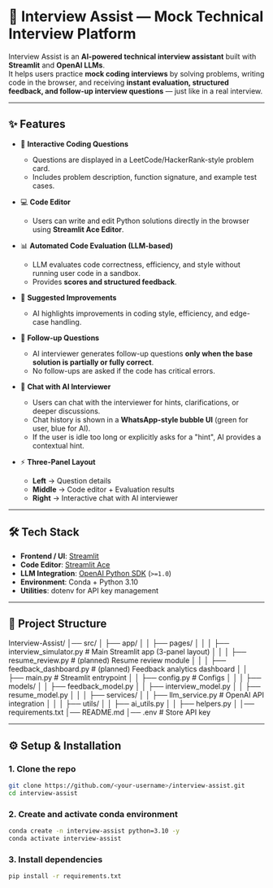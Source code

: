 # 🤖 Interview Assist — Mock Technical Interview Platform

Interview Assist is an **AI-powered technical interview assistant** built with **Streamlit** and **OpenAI LLMs**.  
It helps users practice **mock coding interviews** by solving problems, writing code in the browser, and receiving **instant evaluation, structured feedback, and follow-up interview questions** — just like in a real interview.

---

## ✨ Features

- 📝 **Interactive Coding Questions**  
  - Questions are displayed in a LeetCode/HackerRank-style problem card.  
  - Includes problem description, function signature, and example test cases.  

- 💻 **Code Editor**  
  - Users can write and edit Python solutions directly in the browser using **Streamlit Ace Editor**.  

- 📊 **Automated Code Evaluation (LLM-based)**  
  - LLM evaluates code correctness, efficiency, and style without running user code in a sandbox.  
  - Provides **scores and structured feedback**.  

- 🔧 **Suggested Improvements**  
  - AI highlights improvements in coding style, efficiency, and edge-case handling.  

- 🎯 **Follow-up Questions**  
  - AI interviewer generates follow-up questions **only when the base solution is partially or fully correct**.  
  - No follow-ups are asked if the code has critical errors.  

- 💬 **Chat with AI Interviewer**  
  - Users can chat with the interviewer for hints, clarifications, or deeper discussions.  
  - Chat history is shown in a **WhatsApp-style bubble UI** (green for user, blue for AI).  
  - If the user is idle too long or explicitly asks for a "hint", AI provides a contextual hint.  

- ⚡ **Three-Panel Layout**  
  - **Left** → Question details  
  - **Middle** → Code editor + Evaluation results  
  - **Right** → Interactive chat with AI interviewer  

---

## 🛠️ Tech Stack

- **Frontend / UI**: [Streamlit](https://streamlit.io/)  
- **Code Editor**: [Streamlit Ace](https://github.com/okld/streamlit-ace)  
- **LLM Integration**: [OpenAI Python SDK](https://github.com/openai/openai-python) (`>=1.0`)  
- **Environment**: Conda + Python 3.10  
- **Utilities**: dotenv for API key management  

---

## 📂 Project Structure
Interview-Assist/
│── src/
│   ├── app/
│   │   ├── pages/
│   │   │   ├── interview_simulator.py   # Main Streamlit app (3-panel layout)
│   │   │   ├── resume_review.py         # (planned) Resume review module
│   │   │   ├── feedback_dashboard.py    # (planned) Feedback analytics dashboard
│   │   ├── main.py                      # Streamlit entrypoint
│   │   ├── config.py                    # Configs
│   │
│   ├── models/
│   │   ├── feedback_model.py
│   │   ├── interview_model.py
│   │   ├── resume_model.py
│   │
│   ├── services/
│   │   ├── llm_service.py               # OpenAI API integration
│   │
│   ├── utils/
│   │   ├── ai_utils.py
│   │   ├── helpers.py
│
│── requirements.txt
│── README.md
│── .env   # Store API key


---

## ⚙️ Setup & Installation

### 1. Clone the repo
```bash
git clone https://github.com/<your-username>/interview-assist.git
cd interview-assist
```


### 2. Create and activate conda environment
```bash
conda create -n interview-assist python=3.10 -y
conda activate interview-assist
```

### 3. Install dependencies
```bash
pip install -r requirements.txt
```
